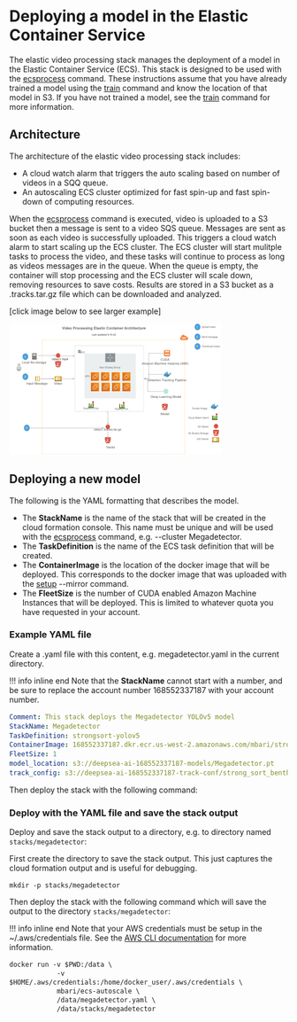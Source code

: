 # Deploying a model in the Elastic Container Service

The elastic video processing stack manages the deployment of a model in the Elastic Container Service (ECS).
This stack is designed to be used with the [ecsprocess](/commands/process) command.
These instructions assume that you have already trained a model using the [train](/commands/train) command
and know the location of that model in S3.  If you have not trained a model, see the [train](/commands/train) command
for more information.

## Architecture

The architecture of the elastic video processing stack includes:

 * A cloud watch alarm that triggers the auto scaling based on number of videos in a SQQ queue.
 * An autoscaling ECS cluster optimized for fast spin-up and fast spin-down of computing resources. 

When the [ecsprocess](/commands/process) command is executed, video is uploaded to a S3 bucket then a message is sent to a video
SQS queue. Messages are sent as soon as each video is successfully uploaded. This triggers a cloud watch alarm to 
start scaling up the ECS cluster.  The ECS cluster will start mulitple tasks to process the video, and these tasks 
will continue to process as long as videos messages are in the queue. When the queue is empty, the container will 
stop processing and the ECS cluster will scale down, removing resources to save costs. Results are stored in a S3 bucket
as a .tracks.tar.gz file which can be downloaded and analyzed.

[click image below to see larger example]
 
[![Image link](../imgs/ecs_arch_small.png)](https://docs.mbari.org/deepsea-ai/imgs/ecs_arch.png)

 
## Deploying a new model

The following is the YAML formatting that describes the model. 
 
 * The **StackName** is the name of the stack that will be created in the cloud formation console. This name must be unique and will be used with the [ecsprocess](/commands/process) command, e.g. --cluster Megadetector.
 * The **TaskDefinition** is the name of the ECS task definition that will be created.  
 * The **ContainerImage** is the location of the docker image that will be deployed.  This corresponds to the docker image that was uploaded with the [setup](/commands/setup) --mirror command.
 * The **FleetSize** is the number of CUDA enabled Amazon Machine Instances that will be deployed. This is limited to whatever quota you have requested in your account.

### Example YAML file

Create a .yaml file with this content, e.g. megadetector.yaml in the current directory.

!!! info inline end 
      Note that the **StackName** cannot start with a number, and be sure to replace the account number 168552337187 with your account number.

```yaml
Comment: This stack deploys the Megadetector YOLOv5 model
StackName: Megadetector
TaskDefinition: strongsort-yolov5
ContainerImage: 168552337187.dkr.ecr.us-west-2.amazonaws.com/mbari/strongsort-yolov5:1.10.0
FleetSize: 1
model_location: s3://deepsea-ai-168552337187-models/Megadetector.pt
track_config: s3://deepsea-ai-168552337187-track-conf/strong_sort_benthic.yaml
```

Then deploy the stack with the following command:
 
### Deploy with the YAML file and save the stack output

Deploy and save the stack output to a directory, e.g. to directory named `stacks/megadetector`:

First create the directory to save the stack output. This just captures the cloud formation output 
and is useful for debugging.

```shell
mkdir -p stacks/megadetector
```
Then deploy the stack with the following command which will save the output to the directory `stacks/megadetector`:
  
!!! info inline end 
      Note that your AWS credentials must be setup in the ~/.aws/credentials file.  See the [AWS CLI documentation](https://docs.aws.amazon.com/cli/latest/userguide/cli-configure-files.html) for more information.

```shell
docker run -v $PWD:/data \
            -v $HOME/.aws/credentials:/home/docker_user/.aws/credentials \
            mbari/ecs-autoscale \
            /data/megadetector.yaml \
            /data/stacks/megadetector
```

